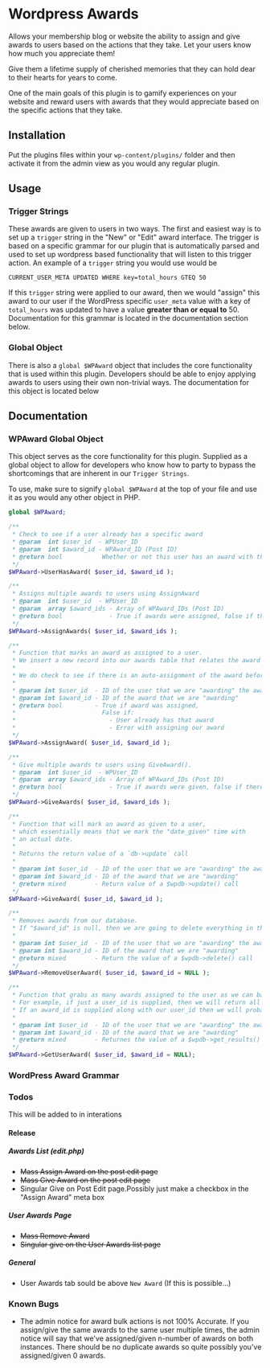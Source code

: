 # Wordpress Awards

Allows your membership blog or website the ability to assign and give awards to users based on the actions that they take. Let your users know how much you appreciate them!

Give them a lifetime supply of cherished memories that they can hold dear to their hearts for years to come.

One of the main goals of this plugin is to gamify experiences on your website and reward users with awards that they would appreciate based on the specific actions that they take.

## Installation

Put the plugins files within your `wp-content/plugins/` folder and then activate it from the admin view as you would any regular plugin.

## Usage

### Trigger Strings

These awards are given to users in two ways. The first and easiest way is to set up a `trigger` string in the "New" or "Edit" award interface. The trigger is based on a specific grammar for our plugin that is automatically parsed and used to set up wordpress based functionality that will listen to this trigger action. An example of a `trigger` string you would use would be

`CURRENT_USER_META UPDATED WHERE key=total_hours GTEQ 50`

If this `trigger` string were applied to our award, then we would "assign" this award to our user if the WordPress specific `user_meta` value with a key of `total_hours` was updated to have a value **greater than or equal to** 50. Documentation for this grammar is located in the documentation section below.

### Global Object
There is also a `global $WPAward` object that includes the core functionality that is used within this plugin. Developers should be able to enjoy applying awards to users using their own non-trivial ways. The documentation for this object is located below

## Documentation
<!-- ### Grammar
#### Syntax
 -->
### WPAward Global Object

This object serves as the core functionality for this plugin. Supplied as a global object to allow for developers who know how to party to bypass the shortcomings that are inherent in our `Trigger Strings`.

To use, make sure to signify `global $WPAward` at the top of your file and use it as you would any other object in PHP.

```php
global $WPAward;

/**
 * Check to see if a user already has a specific award
 * @param  int $user_id  - WPUser_ID
 * @param  int $award_id - WPAward_ID (Post ID)
 * @return bool           Whether or not this user has an award with the current award id
 */
$WPAward->UserHasAward( $user_id, $award_id );

/**
 * Assigns multiple awards to users using AssignAward
 * @param  int $user_id  - WPUser_ID
 * @param  array $award_ids - Array of WPAward_IDs (Post ID)
 * @return bool             - True if awards were assigned, false if there was an error with assigning awards
 */
$WPAward->AssignAwards( $user_id, $award_ids );

/**
 * Function that marks an award as assigned to a user.
 * We insert a new record into our awards table that relates the award to the user.
 *
 * We do check to see if there is an auto-assignment of the award before we finish up our function though.
 *
 * @param int $user_id  - ID of the user that we are "awarding" the award to
 * @param int $award_id - ID of the award that we are "awarding"
 * @return bool 		- True if award was assigned,
 *                  	  False if:
 *                  	  	- User already has that award
 *                  	  	- Error with assigning our award
 */
$WPAward->AssignAward( $user_id, $award_id );

/**
 * Give multiple awards to users using GiveAward().
 * @param  int $user_id  - WPUser_ID
 * @param  array $award_ids - Array of WPAward_IDs (Post ID)
 * @return bool             - True if awards were given, false if there was an error with giving awards
 */
$WPAward->GiveAwards( $user_id, $award_ids );

/**
 * Function that will mark an award as given to a user,
 * which essentially means that we mark the "date_given" time with
 * an actual date.
 *
 * Returns the return value of a `db->update` call
 *
 * @param int $user_id  - ID of the user that we are "awarding" the award to
 * @param int $award_id - ID of the award that we are "awarding"
 * @return mixed        - Return value of a $wpdb->update() call
 */
$WPAward->GiveAward( $user_id, $award_id );

/**
 * Removes awards from our database.
 * If "$award_id" is null, then we are going to delete everything in the database with the specific "$user_id"
 *
 * @param int $user_id  - ID of the user that we are "awarding" the award to
 * @param int $award_id - ID of the award that we are "awarding"
 * @return mixed 		- Return the value of a $wpdb->delete() call
 */
$WPAward->RemoveUserAward( $user_id, $award_id = NULL );

/**
 * Function that grabs as many awards assigned to the user as we can based on the parameters given.
 * For example, if just a user_id is supplied, then we will return all of the awards with that user_id.
 * If an award_id is supplied along with our user_id then we will probably get only one award. Hopefully
 *
 * @param int $user_id  - ID of the user that we are "awarding" the award to
 * @param int $award_id - ID of the award that we are "awarding"
 * @return mixed 		- Returnes the value of a $wpdb->get_results() call
 */
$WPAward->GetUserAward( $user_id, $award_id = NULL);
```

### WordPress Award Grammar

### Todos
This will be added to in interations

#### Release

##### Awards List (edit.php)
* ~~Mass Assign Award on the post edit page~~
* ~~Mass Give Award on the post edit page~~
* Singular Give on Post Edit page.Possibly just make a checkbox in the "Assign Award" meta box

##### User Awards Page
* ~~Mass Remove Award~~
* ~~Singular give on the User Awards list page~~

##### General
* User Awards tab sould be above `New Award` (If this is possible...)

### Known Bugs

* The admin notice for award bulk actions is not 100% Accurate. If you assign/give the same awards to the same user multiple times, the admin notice will say that we've assigned/given n-number of awards on both instances. There should be no duplicate awards so quite possibly you've assigned/given 0 awards.
